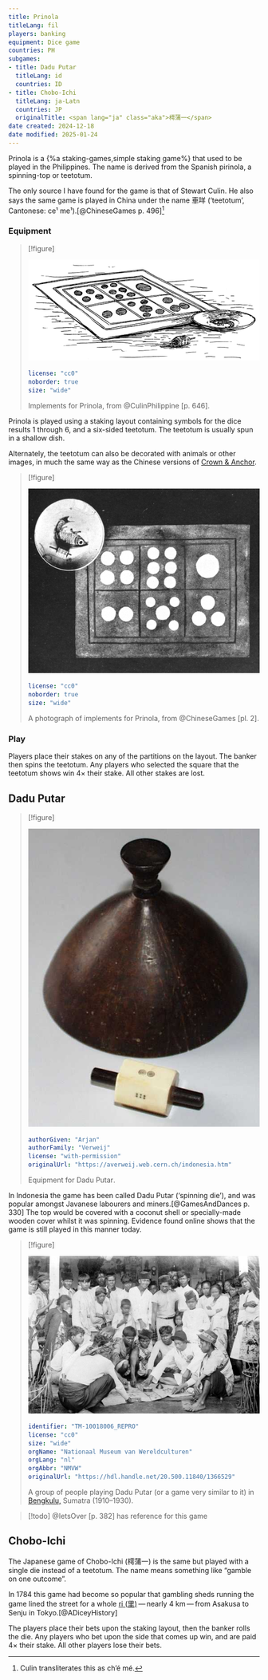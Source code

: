 ```yaml
---
title: Prinola
titleLang: fil
players: banking
equipment: Dice game
countries: PH
subgames:
- title: Dadu Putar
  titleLang: id
  countries: ID
- title: Chobo-Ichi
  titleLang: ja-Latn
  countries: JP
  originalTitle: <span lang="ja" class="aka">樗蒲一</span>
date created: 2024-12-18
date modified: 2025-01-24
---
```


<p class="lead"><span lang="fil" class="noun aka">Prinola</span> is a {%a staking-games,simple staking game%} that used to be played in the Philippines. The name is derived from the Spanish <span lang="es">pirinola</span>, a spinning-top or teetotum.</p>

The only source I have found for the game is that of Stewart Culin. He also says the same game is played in China under the name <span lang="yue" class="aka">車咩</span> (‘teetotum’, Cantonese: <span lang="yue-Latn-jyutping" class="aka">ce¹ me¹</span>).[@ChineseGames p. 496][^fn0]

[^fn0]: Culin transliterates this as <span lang="yue-Latn" class="aka">ch’é mé</span>.

### Equipment

> [!figure]
>
> ![](prinola.png)
>
> ```yaml
> license: "cc0"
> noborder: true
> size: "wide"
> ```
>
> Implements for Prinola, from @CulinPhilippine [p. 646].

<span lang="fil-Latn" class="noun">Prinola</span> is played using a staking layout containing symbols for the dice results <Dice type="chinese">1</Dice> through <Dice type="chinese">6</Dice>, and a six-sided teetotum. The teetotum is usually spun in a shallow dish.

Alternately, the teetotum can also be decorated with animals or other images, in much the same way as the Chinese versions of [Crown & Anchor](games/crown-and-anchor/crown-and-anchor.md).

> [!figure]
>
> ![](prinola_equipment.jpg)
>
> ```yaml
> license: "cc0"
> noborder: true
> size: "wide"
> ```
>
> A photograph of implements for Prinola, from @ChineseGames [pl. 2].

### Play

Players place their stakes on any of the partitions on the layout. The banker then spins the teetotum. Any players who selected the square that the teetotum shows win 4× their stake. All other stakes are lost.

## <span lang="id">Dadu Putar</span>

> [!figure]
> 
> ![A wooden dice cover and six-sided teetotum.](D0141nd.jpg)
>
> ```yaml
> authorGiven: "Arjan"
> authorFamily: "Verweij"
> license: "with-permission"
> originalUrl: "https://averweij.web.cern.ch/indonesia.htm"
> ```
>
> Equipment for <span lang="id">Dadu Putar</span>.


In Indonesia the game has been called <Pronounce lang="id"  class="noun aka" pronouncer="ronaldhoesni" file="pronunciation_ind_dadu_putar.mp3">Dadu Putar</Pronounce> (‘spinning die’), and was popular amongst Javanese labourers and miners.[@GamesAndDances p. 330] The top would be covered with a coconut shell or specially-made wooden cover whilst it was spinning. Evidence found online shows that the game is still played in this manner today.

> [!figure]
>
> ![A black-and-white photo of a group of people, mostly men, standing and seated around a mat on the ground. One man is spining a teetotum in a dish, other players are placing coins on the mat inside squares marked with dice symbols.](20.500.11840_1366529.jpg)
>
> ```yaml
> identifier: "TM-10018006_REPRO"
> license: "cc0"
> size: "wide"
> orgName: "Nationaal Museum van Wereldculturen"
> orgLang: "nl"
> orgAbbr: "NMVW"
> originalUrl: "https://hdl.handle.net/20.500.11840/1366529"
> ```
>
> A group of people playing <span lang="id">Dadu Putar</span> (or a game very similar to it) in [Bengkulu,](https://en.wikipedia.org/wiki/Bengkulu) Sumatra (1910–1930).


> [!todo]
> @IetsOver [p. 382] has reference for this game

## <span lang="ja-Latn" class="noun">Chobo-Ichi</span>

The Japanese game of <span lang="ja-Latn" class="aka noun">Chobo-Ichi</span> (<span lang="ja" class="aka">樗蒲一</span>) is the same but played with a single die instead of a teetotum. The name means something like “gamble on one outcome”.

In 1784 this game had become so popular that gambling sheds running the game lined the street for a whole [<span lang="ja-Latn">ri</span> (<span lang="ja">里</span>)](https://en.wiktionary.org/wiki/%E9%87%8C#Etymology_2_2) — nearly 4&nbsp;km — from Asakusa to Senju in Tokyo.[@ADiceyHistory]

The players place their bets upon the staking layout, then the banker rolls the die. Any players who bet upon the side that comes up win, and are paid 4× their stake. All other players lose their bets.
